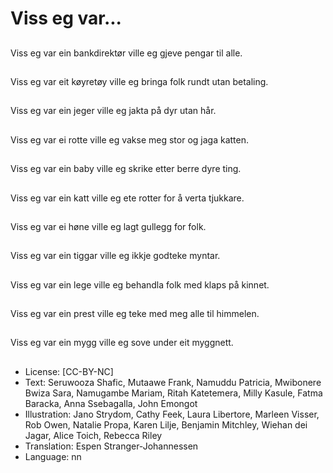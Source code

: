 # Viss eg var...

##
Viss eg var ein bankdirektør ville eg gjeve pengar til alle.

##
Viss eg var eit køyretøy ville eg bringa folk rundt utan betaling.

##
Viss eg var ein jeger ville eg jakta på dyr utan hår.

##
Viss eg var ei rotte ville eg vakse meg stor og jaga katten.

##
Viss eg var ein baby ville eg skrike etter berre dyre ting.

##
Viss eg var ein katt ville eg ete rotter for å verta tjukkare.

##
Viss eg var ei høne ville eg lagt gullegg for folk.

##
Viss eg var ein tiggar ville eg ikkje godteke myntar.

##
Viss eg var ein lege ville eg behandla folk med klaps på kinnet.

##
Viss eg var ein prest ville eg teke med meg alle til himmelen.

##
Viss eg var ein mygg ville eg sove under eit myggnett.

##
* License: [CC-BY-NC]
* Text: Seruwooza Shafic, Mutaawe Frank, Namuddu Patricia, Mwibonere Bwiza Sara, Namugambe Mariam, Ritah Katetemera, Milly Kasule, Fatma Baracka, Anna Ssebagalla, John Emongot
* Illustration: Jano Strydom, Cathy Feek, Laura Libertore, Marleen Visser, Rob Owen, Natalie Propa, Karen Lilje, Benjamin Mitchley, Wiehan dei Jagar, Alice Toich, Rebecca Riley
* Translation: Espen Stranger-Johannessen
* Language: nn
